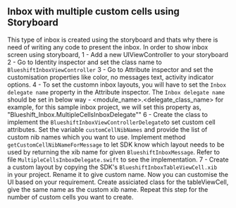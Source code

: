 ## Inbox with multiple custom cells using Storyboard

This type of inbox is created using the storyboard and thats why there is need of writing any code to present the inbox.
In order to show inbox screen using storyboard,
1 - Add a new UIViewController to your storyboard
2 - Go to Identity inspector and set the class name to `BlueshiftInboxViewController`
3 - Go to Attribute inspector and set the customisation properties like color, no messages text, activity indicator options. 
4 - To set the customn inbox layouts, you will have to set the `Inbox delegate name` property in the Attribute inspector. The `Inbox delegate name` should be set in below way - 
    <module_name>.<delegate_class_name>
    for example, for this sample inbox project, we will set this property as,
    "Blueshift_Inbox.MultipleCellsInboxDelegate""
6 - Create the class to implement the `BlueshiftInboxViewControllerDelegate`to set custom cell attributes.
    Set the variable `customCellNibNames` and provide the list of custom nib names which you want to use.
    Implement method `getCustomCellNibNameForMessage` to let SDK know which layout needs to be used by returning the xib name for given `BlueshiftInboxMessage`.
    Refer to file `MultipleCellsInboxDelegate.swift` to see the implementation. 
7 - Create a custom layout by copying the SDK's `BlueshiftInboxTableViewCell.xib`  
    in your project. Rename it to give custom name. Now you can customise the UI based on your requirement. Create assiciated class for the tableViewCell, give the same name as the custom xib name. Repeat this step for the number of custom cells you want to create.
    

